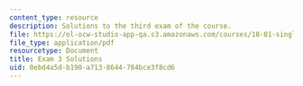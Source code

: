 ```yaml
---
content_type: resource
description: Solutions to the third exam of the course.
file: https://ol-ocw-studio-app-qa.s3.amazonaws.com/courses/18-01-single-variable-calculus-fall-2006/0ebd4a5db190a7138644784bce3f8cd6_exam3sol.pdf
file_type: application/pdf
resourcetype: Document
title: Exam 3 Solutions
uid: 0ebd4a5d-b190-a713-8644-784bce3f8cd6
---
```

